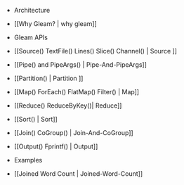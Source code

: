 * Architecture
 * [[Why Gleam? | why gleam]]

* Gleam APIs
 * [[Source() TextFile() Lines() Slice() Channel() | Source ]]
 * [[Pipe() and PipeArgs() | Pipe-And-PipeArgs]]
 * [[Partition() | Partition ]]
 * [[Map() ForEach() FlatMap() Filter() | Map]]
 * [[Reduce() ReduceByKey()| Reduce]]
 * [[Sort() | Sort]]
 * [[Join() CoGroup() | Join-And-CoGroup]]
 * [[Output() Fprintf() | Output]]

* Examples
 * [[Joined Word Count | Joined-Word-Count]]